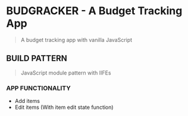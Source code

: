 # BUDGRACKER - A Budget Tracking App

> A budget tracking app with vanilla JavaScript

## BUILD PATTERN

> JavaScript module pattern with IIFEs

### APP FUNCTIONALITY

- Add items
- Edit items (With item edit state function)
